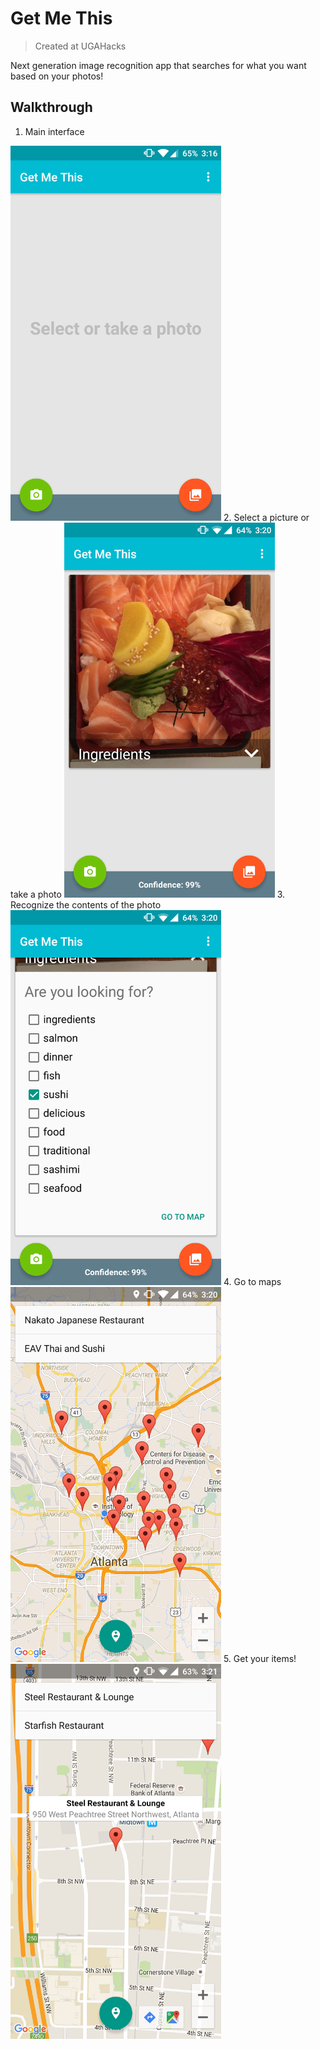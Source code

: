 # Get Me This

> Created at UGAHacks

Next generation image recognition app that searches for what you want based on your photos!

## Walkthrough

1. Main interface
<img src="/screenshots/1.png" width="337" height="600">
2. Select a picture or take a photo
<img src="/screenshots/2.png" width="337" height="600">
3. Recognize the contents of the photo
<img src="/screenshots/3.png" width="337" height="600">
4. Go to maps
<img src="/screenshots/4.png" width="337" height="600">
5. Get your items!
<img src="/screenshots/5.png" width="337" height="600">